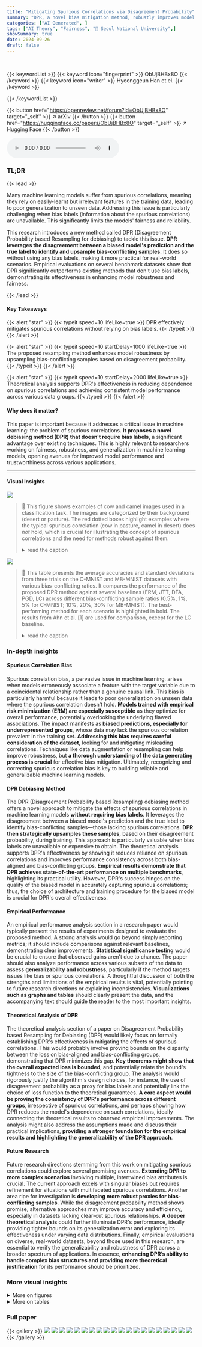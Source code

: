 ```yaml
---
title: "Mitigating Spurious Correlations via Disagreement Probability"
summary: "DPR, a novel bias mitigation method, robustly improves model performance by leveraging disagreement probability without needing bias labels, achieving state-of-the-art results."
categories: ["AI Generated", ]
tags: ["AI Theory", "Fairness", "🏢 Seoul National University",]
showSummary: true
date: 2024-09-26
draft: false
---
```


<br>

{{< keywordList >}}
{{< keyword icon="fingerprint" >}} ObUjBHBx8O {{< /keyword >}}
{{< keyword icon="writer" >}} Hyeonggeun Han et el. {{< /keyword >}}
 
{{< /keywordList >}}

{{< button href="https://openreview.net/forum?id=ObUjBHBx8O" target="_self" >}}
↗ arXiv
{{< /button >}}
{{< button href="https://huggingface.co/papers/ObUjBHBx8O" target="_self" >}}
↗ Hugging Face
{{< /button >}}



<audio controls>
    <source src="https://ai-paper-reviewer.com/ObUjBHBx8O/podcast.wav" type="audio/wav">
    Your browser does not support the audio element.
</audio>


### TL;DR


{{< lead >}}

Many machine learning models suffer from spurious correlations, meaning they rely on easily-learnt but irrelevant features in the training data, leading to poor generalization to unseen data.  Addressing this issue is particularly challenging when bias labels (information about the spurious correlations) are unavailable. This significantly limits the models' fairness and reliability. 

This research introduces a new method called DPR (Disagreement Probability based Resampling for debiasing) to tackle this issue.  **DPR leverages the disagreement between a biased model's prediction and the true label to identify and upsample bias-conflicting samples**. It does so without using any bias labels, making it more practical for real-world scenarios.  Empirical evaluations on several benchmark datasets show that DPR significantly outperforms existing methods that don't use bias labels, demonstrating its effectiveness in enhancing model robustness and fairness.

{{< /lead >}}


#### Key Takeaways

{{< alert "star" >}}
{{< typeit speed=10 lifeLike=true >}} DPR effectively mitigates spurious correlations without relying on bias labels. {{< /typeit >}}
{{< /alert >}}

{{< alert "star" >}}
{{< typeit speed=10 startDelay=1000 lifeLike=true >}} The proposed resampling method enhances model robustness by upsampling bias-conflicting samples based on disagreement probability. {{< /typeit >}}
{{< /alert >}}

{{< alert "star" >}}
{{< typeit speed=10 startDelay=2000 lifeLike=true >}} Theoretical analysis supports DPR's effectiveness in reducing dependence on spurious correlations and achieving consistent model performance across various data groups. {{< /typeit >}}
{{< /alert >}}

#### Why does it matter?
This paper is important because it addresses a critical issue in machine learning: the problem of spurious correlations.  **It proposes a novel debiasing method (DPR) that doesn't require bias labels**, a significant advantage over existing techniques.  This is highly relevant to researchers working on fairness, robustness, and generalization in machine learning models, opening avenues for improved model performance and trustworthiness across various applications.

------
#### Visual Insights



![](https://ai-paper-reviewer.com/ObUjBHBx8O/figures_0_1.jpg)

> 🔼 This figure shows examples of cow and camel images used in a classification task.  The images are categorized by their background (desert or pasture).  The red dotted boxes highlight examples where the typical spurious correlation (cow in pasture, camel in desert) does *not* hold, which is crucial for illustrating the concept of spurious correlations and the need for methods robust against them.
> <details>
> <summary>read the caption</summary>
> Figure 1: An illustration of the cow/camel classification task. Red dotted boxes indicate samples where spurious correlations do not hold.
> </details>





![](https://ai-paper-reviewer.com/ObUjBHBx8O/tables_7_1.jpg)

> 🔼 This table presents the average accuracies and standard deviations from three trials on the C-MNIST and MB-MNIST datasets with various bias-conflicting ratios.  It compares the performance of the proposed DPR method against several baselines (ERM, JTT, DFA, PGD, LC) across different bias-conflicting sample ratios (0.5%, 1%, 5% for C-MNIST; 10%, 20%, 30% for MB-MNIST). The best-performing method for each scenario is highlighted in bold. The results from Ahn et al. [1] are used for comparison, except for the LC baseline.
> <details>
> <summary>read the caption</summary>
> Table 1: Average accuracies and standard deviations over three trials on two synthetic image datasets, C-MNIST and MB-MNIST, under varying ratios (%) of bias-conflicting samples. Except for LC, the results of baselines reported in Ahn et al. [1] are provided. The best performances are highlighted in bold.
> </details>





### In-depth insights


#### Spurious Correlation Bias
Spurious correlation bias, a pervasive issue in machine learning, arises when models erroneously associate a feature with the target variable due to a coincidental relationship rather than a genuine causal link.  This bias is particularly harmful because it leads to poor generalization on unseen data where the spurious correlation doesn't hold.  **Models trained with empirical risk minimization (ERM) are especially susceptible** as they optimize for overall performance, potentially overlooking the underlying flawed associations. The impact manifests as **biased predictions, especially for underrepresented groups**, whose data may lack the spurious correlation prevalent in the training set.  **Addressing this bias requires careful consideration of the dataset**, looking for and mitigating misleading correlations. Techniques like data augmentation or resampling can help improve robustness, but **a thorough understanding of the data generating process is crucial** for effective bias mitigation. Ultimately, recognizing and correcting spurious correlation bias is key to building reliable and generalizable machine learning models.

#### DPR Debiasing Method
The DPR (Disagreement Probability based Resampling) debiasing method offers a novel approach to mitigate the effects of spurious correlations in machine learning models **without requiring bias labels**.  It leverages the disagreement between a biased model's prediction and the true label to identify bias-conflicting samples—those lacking spurious correlations.  **DPR then strategically upsamples these samples**, based on their disagreement probability, during training. This approach is particularly valuable when bias labels are unavailable or expensive to obtain. The theoretical analysis supports DPR's effectiveness by showing it reduces reliance on spurious correlations and improves performance consistency across both bias-aligned and bias-conflicting groups.  **Empirical results demonstrate that DPR achieves state-of-the-art performance on multiple benchmarks**, highlighting its practical utility.  However, DPR's success hinges on the quality of the biased model in accurately capturing spurious correlations; thus, the choice of architecture and training procedure for the biased model is crucial for DPR's overall effectiveness.

#### Empirical Performance
An empirical performance analysis section in a research paper would typically present the results of experiments designed to evaluate the proposed method.  A strong analysis would go beyond simply reporting metrics; it should include comparisons against relevant baselines, demonstrating clear improvements. **Statistical significance testing** would be crucial to ensure that observed gains aren't due to chance. The paper should also analyze performance across various subsets of the data to assess **generalizability and robustness**, particularly if the method targets issues like bias or spurious correlations.  A thoughtful discussion of both the strengths and limitations of the empirical results is vital, potentially pointing to future research directions or explaining inconsistencies.  **Visualizations such as graphs and tables** should clearly present the data, and the accompanying text should guide the reader to the most important insights.

#### Theoretical Analysis of DPR
The theoretical analysis section of a paper on Disagreement Probability based Resampling for Debiasing (DPR) would likely focus on formally establishing DPR's effectiveness in mitigating the effects of spurious correlations.  This would probably involve proving bounds on the disparity between the loss on bias-aligned and bias-conflicting groups, demonstrating that DPR minimizes this gap. **Key theorems might show that the overall expected loss is bounded**,  and potentially relate the bound's tightness to the size of the bias-conflicting group.  The analysis would rigorously justify the algorithm's design choices, for instance, the use of disagreement probability as a proxy for bias labels and potentially link the choice of loss function to the theoretical guarantees.  **A core aspect would be proving the consistency of DPR's performance across different groups**, irrespective of spurious correlations, and perhaps showing how DPR reduces the model's dependence on such correlations, ideally connecting the theoretical results to observed empirical improvements.  The analysis might also address the assumptions made and discuss their practical implications, **providing a stronger foundation for the empirical results and highlighting the generalizability of the DPR approach**.

#### Future Research
Future research directions stemming from this work on mitigating spurious correlations could explore several promising avenues.  **Extending DPR to more complex scenarios** involving multiple, intertwined bias attributes is crucial.  The current approach excels with singular biases but requires refinement for situations with multifaceted spurious correlations.  Another area ripe for investigation is **developing more robust proxies for bias-conflicting samples**.  While the disagreement probability method shows promise, alternative approaches may improve accuracy and efficiency, especially in datasets lacking clear-cut spurious relationships.  **A deeper theoretical analysis** could further illuminate DPR's performance, ideally providing tighter bounds on its generalization error and exploring its effectiveness under varying data distributions. Finally, empirical evaluations on diverse, real-world datasets, beyond those used in this research, are essential to verify the generalizability and robustness of DPR across a broader spectrum of applications.  In essence, **enhancing DPR’s ability to handle complex bias structures and providing more theoretical justification** for its performance should be prioritized.


### More visual insights

<details>
<summary>More on figures
</summary>


![](https://ai-paper-reviewer.com/ObUjBHBx8O/figures_7_1.jpg)

> 🔼 This figure shows the distribution of disagreement probabilities for bias-aligned and bias-conflicting samples in the C-MNIST dataset with different bias-conflicting ratios (0.5%, 1%, and 5%).  The x-axis represents the disagreement probability, which is the probability that the prediction of a biased model disagrees with the true label. The y-axis represents the percentage of samples within each group that fall into each bin of disagreement probability.  It demonstrates that the disagreement probability can effectively distinguish between bias-aligned and bias-conflicting samples, with bias-aligned samples having lower disagreement probabilities and bias-conflicting samples having higher disagreement probabilities.  This supports the effectiveness of the proposed DPR method that leverages this disagreement probability to improve model robustness.
> <details>
> <summary>read the caption</summary>
> Figure 2: Distributions of disagreement probabilities for each sample within bias-aligned and bias-conflicting groups.
> </details>



![](https://ai-paper-reviewer.com/ObUjBHBx8O/figures_8_1.jpg)

> 🔼 This figure shows the average loss of three different model types (randomly initialized, pretrained, and biased) on bias-aligned and bias-conflicting groups for two datasets (C-MNIST with 0.5% bias-conflicting samples and BFFHQ).  The results illustrate that randomly initialized and pretrained models have similar average losses across both groups.  In contrast, the biased model exhibits significantly higher average loss on the bias-conflicting group compared to the bias-aligned group, supporting the assumption made in the DPR method that biased models perform worse on bias-conflicting samples.
> <details>
> <summary>read the caption</summary>
> Figure 3: Average loss of randomly initialized, pretrained, and biased models on bias-aligned and bias-conflicting groups. The error bars represent the standard deviations over three trials.
> </details>



![](https://ai-paper-reviewer.com/ObUjBHBx8O/figures_14_1.jpg)

> 🔼 This figure illustrates the challenge of spurious correlations in image classification.  The task is to classify images as either cows or camels.  However, a significant number of cow images have a pasture background, while most camel images show a desert setting.  This creates a spurious correlation, where the background becomes a strong predictor of the class label, rather than the actual animal characteristics.  The red dotted boxes highlight examples where this spurious correlation does *not* hold – a camel in a pasture or a cow in a desert.
> <details>
> <summary>read the caption</summary>
> Figure 1: An illustration of the cow/camel classification task. Red dotted boxes indicate samples where spurious correlations do not hold.
> </details>



</details>




<details>
<summary>More on tables
</summary>


![](https://ai-paper-reviewer.com/ObUjBHBx8O/tables_8_1.jpg)
> 🔼 This table presents the ablation study results for the proposed DPR method. It shows the impact of different components of the method (initialization, GCE, and augmentation) on the performance (unbiased and conflicting accuracy) across two datasets (C-MNIST and BFFHQ). Each row represents a different combination of these components, enabling an analysis of their individual contributions.
> <details>
> <summary>read the caption</summary>
> Table 3: Ablation studies of the proposed method on the C-MNIST and BFFHQ datasets. We report the average test accuracies and standard deviations over three trials on unbiased and bias-conflicting test sets. A checkmark (✔) indicates the case where each component of the proposed method is applied. The best performances are highlighted in bold.
> </details>

![](https://ai-paper-reviewer.com/ObUjBHBx8O/tables_16_1.jpg)
> 🔼 This table presents the results of an ablation study conducted to evaluate the impact of the generalized cross-entropy (GCE) parameter 'q' on both the biased and debiased models.  The study was performed on the C-MNIST (with a 0.5% bias-conflicting ratio) and MB-MNIST (with a 30% bias-conflicting ratio) datasets.  The table shows the accuracy of the biased and debiased models for different values of 'q' (0.3, 0.5, 0.7, and 0.9). The results demonstrate how varying the 'q' parameter affects the performance of both models on these two datasets, showcasing the interplay between this parameter and the model's ability to learn from spurious correlations.
> <details>
> <summary>read the caption</summary>
> Table 4: Ablation study on q of GCE.
> </details>

![](https://ai-paper-reviewer.com/ObUjBHBx8O/tables_16_2.jpg)
> 🔼 This table presents the performance comparison of DPR and other baseline methods on C-MNIST and MB-MNIST datasets with varying bias-conflicting ratios (0.5%, 1%, 5%, 10%, 20%, 30%).  The results show the average accuracy and standard deviation across three trials for each method and bias ratio.  The best performing method for each scenario is highlighted in bold.  Note that the results for some baselines are taken from a previous study (Ahn et al., 2023).
> <details>
> <summary>read the caption</summary>
> Table 1: Average accuracies and standard deviations over three trials on two synthetic image datasets, C-MNIST and MB-MNIST, under varying ratios (%) of bias-conflicting samples. Except for LC, the results of baselines reported in Ahn et al. [1] are provided. The best performances are highlighted in bold.
> </details>

![](https://ai-paper-reviewer.com/ObUjBHBx8O/tables_17_1.jpg)
> 🔼 This table compares the performance of DPR using resampling and reweighting strategies on the C-MNIST dataset with varying bias-conflicting ratios.  It shows that resampling consistently outperforms reweighting across all ratios.
> <details>
> <summary>read the caption</summary>
> Table 6: Comparison of resampling and reweighting.
> </details>

</details>




### Full paper

{{< gallery >}}
<img src="https://ai-paper-reviewer.com/ObUjBHBx8O/1.png" class="grid-w50 md:grid-w33 xl:grid-w25" />
<img src="https://ai-paper-reviewer.com/ObUjBHBx8O/2.png" class="grid-w50 md:grid-w33 xl:grid-w25" />
<img src="https://ai-paper-reviewer.com/ObUjBHBx8O/3.png" class="grid-w50 md:grid-w33 xl:grid-w25" />
<img src="https://ai-paper-reviewer.com/ObUjBHBx8O/4.png" class="grid-w50 md:grid-w33 xl:grid-w25" />
<img src="https://ai-paper-reviewer.com/ObUjBHBx8O/5.png" class="grid-w50 md:grid-w33 xl:grid-w25" />
<img src="https://ai-paper-reviewer.com/ObUjBHBx8O/6.png" class="grid-w50 md:grid-w33 xl:grid-w25" />
<img src="https://ai-paper-reviewer.com/ObUjBHBx8O/7.png" class="grid-w50 md:grid-w33 xl:grid-w25" />
<img src="https://ai-paper-reviewer.com/ObUjBHBx8O/8.png" class="grid-w50 md:grid-w33 xl:grid-w25" />
<img src="https://ai-paper-reviewer.com/ObUjBHBx8O/9.png" class="grid-w50 md:grid-w33 xl:grid-w25" />
<img src="https://ai-paper-reviewer.com/ObUjBHBx8O/10.png" class="grid-w50 md:grid-w33 xl:grid-w25" />
<img src="https://ai-paper-reviewer.com/ObUjBHBx8O/11.png" class="grid-w50 md:grid-w33 xl:grid-w25" />
<img src="https://ai-paper-reviewer.com/ObUjBHBx8O/12.png" class="grid-w50 md:grid-w33 xl:grid-w25" />
<img src="https://ai-paper-reviewer.com/ObUjBHBx8O/13.png" class="grid-w50 md:grid-w33 xl:grid-w25" />
<img src="https://ai-paper-reviewer.com/ObUjBHBx8O/14.png" class="grid-w50 md:grid-w33 xl:grid-w25" />
<img src="https://ai-paper-reviewer.com/ObUjBHBx8O/15.png" class="grid-w50 md:grid-w33 xl:grid-w25" />
<img src="https://ai-paper-reviewer.com/ObUjBHBx8O/16.png" class="grid-w50 md:grid-w33 xl:grid-w25" />
<img src="https://ai-paper-reviewer.com/ObUjBHBx8O/17.png" class="grid-w50 md:grid-w33 xl:grid-w25" />
<img src="https://ai-paper-reviewer.com/ObUjBHBx8O/18.png" class="grid-w50 md:grid-w33 xl:grid-w25" />
<img src="https://ai-paper-reviewer.com/ObUjBHBx8O/19.png" class="grid-w50 md:grid-w33 xl:grid-w25" />
<img src="https://ai-paper-reviewer.com/ObUjBHBx8O/20.png" class="grid-w50 md:grid-w33 xl:grid-w25" />
{{< /gallery >}}